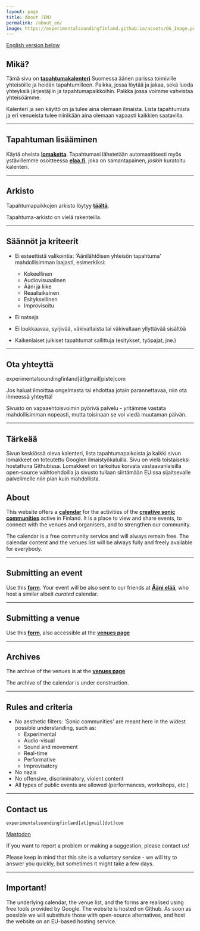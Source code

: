 ```yaml
---
layout: page
title: About (EN)
permalink: /about_en/
image: https://experimentalsoundingfinland.github.io/assets/OG_Image.png
---
```


[English version below](#about)

## Mikä?

Tämä sivu on **[tapahtumakalenteri](index.md)** Suomessa äänen parissa toimiville yhteisöille ja heidän tapahtumilleen. Paikka, jossa löytää ja jakaa, sekä luoda yhteyksiä järjestäjiin ja tapahtumapaikkoihin. Paikka jossa voimme vahvistaa yhteisöämme.

Kalenteri ja sen käyttö on ja tulee aina olemaan ilmaista. Lista tapahtumista ja eri venueista tulee niinikään aina olemaan vapaasti kaikkien saatavilla.

---


## Tapahtuman lisääminen

Käytä oheista **[lomaketta](https://docs.google.com/forms/d/e/1FAIpQLSfcYN1pa6dtvuyDBI966XSAbfKovJqYlWR3f-Jx-0hVdj031Q/viewform)**. Tapahtumasi lähetetään automaattisesti myös ystävillemme osoitteessa **[elaa.fi](https://elaa.fi)**, joka on samantapainen, <i>joskin</i> kuratoitu kalenteri.

---

## Arkisto

Tapahtumapaikkojen arkisto löytyy **[täältä](venues.md)**.

Tapahtuma-arkisto on vielä rakenteilla.

---

## Säännöt ja kriteerit

- Ei esteettistä valikointia: 'Äänilähtöisen yhteisön tapahtuma' mahdollisimman laajasti, esimerkiksi:
  - Kokeellinen
  - Audiovisuaalinen
  - Ääni ja liike
  - Reaaliaikainen
  - Esityksellinen
  - Improvisoitu

- Ei natseja
- Ei loukkaavaa, syrjivää, väkivaltaista tai väkivaltaan yllyttävää sisältöä
- Kaikenlaiset julkiset tapahtumat sallittuja (esitykset, työpajat, jne.)

---

## Ota yhteyttä
experimentalsoundingfinland[ät]gmail[piste]com

Jos haluat ilmoittaa ongelmasta tai ehdottaa jotain parannettavaa, niin ota ihmeessä yhteyttä!

Sivusto on vapaaehtoisvoimin pyörivä palvelu - yritämme vastata mahdollisimman nopeasti, mutta toisinaan se voi viedä muutaman päivän.

---

## Tärkeää

Sivun keskiössä oleva kalenteri, lista tapahtumapaikoista ja kaikki sivun lomakkeet on toteutettu Googlen ilmaistyökaluilla. Sivu on vielä toistaiseksi hostattuna Githubissa. Lomakkeet on tarkoitus korvata vastaavanlaisilla open-source vaihtoehdoilla ja sivusto tullaan siirtämään EU:ssa sijaitsevalle palvelimelle niin pian kuin mahdollista.


## About
This website offers a **[calendar](index.md)** for the activities of the **[creative sonic communities](#rules-and-criteria)** active in Finland.
It is a place to view and share events, to connect with the venues and organisers, and to strengthen our community. 

The calendar is a free community service and will always remain free. The calendar content and the venues list will be always fully and freely available for everybody.

---

## Submitting an event
Use this **[form](https://docs.google.com/forms/d/e/1FAIpQLSfcYN1pa6dtvuyDBI966XSAbfKovJqYlWR3f-Jx-0hVdj031Q/viewform)**. Your event will be also sent to our friends at **[Ääni elää](https://elaa.fi/aani)**, who host a similar albeit *curated* calendar.

---

## Submitting a venue
Use this **[form](https://docs.google.com/forms/d/e/1FAIpQLSdiHSyW8CQkjNykXwj6pLYfZRt0d050XxCU2XqsVQdpOGnfBw/viewform)**, also accessible at the **[venues page](venues.md)** 

---


## Archives
The archive of the venues is at the **[venues page](venues.md)**

The archive of the calendar is under construction.

---

## Rules and criteria
- No aesthetic filters: 'Sonic communities' are meant here in the widest possible understanding, such as:
  - Experimental
  - Audio-visual
  - Sound and movement
  - Real-time
  - Performative
  - Improvisatory
- No nazis
- No offensive, discriminatory, violent content
- All types of public events are allowed (performances, workshops, etc.)

---

## Contact us
`experimentalsoundingfinland[at]gmail[dot]com` 

[Mastodon](https://mastodon.social/@experimentalsoundingfinland)



If you want to report a problem or making a suggestion, please contact us!

Please keep in mind that this site is a voluntary service - we will try to answer you quickly, but sometimes it might take a few days.

---

## Important!

The underlying calendar, the venue list, and the forms are realised using free tools provided by Google. The website is hosted on Github. As soon as possible we will substitute those with open-source alternatives, and host the website on an EU-based hosting service.


